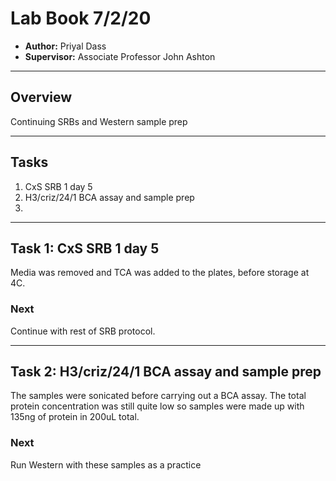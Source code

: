 # Lab Book 7/2/20
- **Author:** Priyal Dass
- **Supervisor:** Associate Professor John Ashton
------------------------------------------------------------------
## Overview

Continuing SRBs and Western sample prep

------------------------------------------------------------------
## Tasks

1. CxS SRB 1 day 5
2. H3/criz/24/1 BCA assay and sample prep
3.
------------------------------------------------------------------
## Task 1:  CxS SRB 1 day 5

Media was removed and TCA was added to the plates, before storage at 4C.

### Next
Continue with rest of SRB protocol.

------------------------------------------------------------------
## Task 2: H3/criz/24/1 BCA assay and sample prep

The samples were sonicated before carrying out a BCA assay. The total protein concentration was still quite low so samples were made up with 135ng of protein in 200uL total.

### Next
Run Western with these samples as a practice
